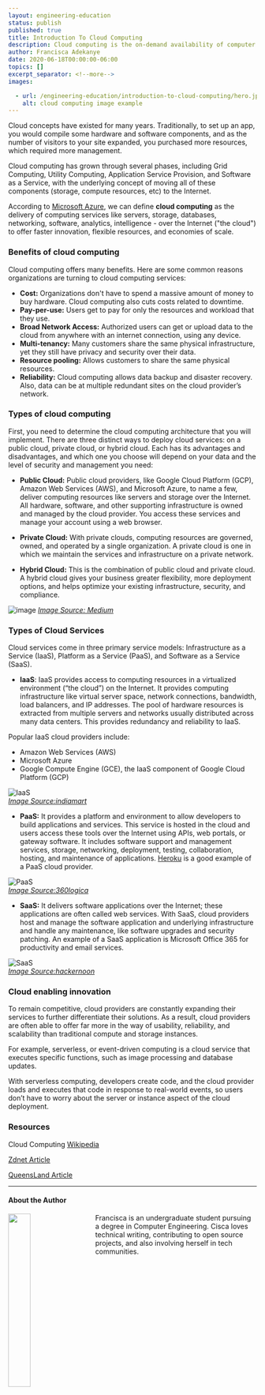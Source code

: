 ```yaml
---
layout: engineering-education
status: publish
published: true
title: Introduction To Cloud Computing
description: Cloud computing is the on-demand availability of computer system resources, especially data storage and computing power, without direct active management by the user.
author: Francisca Adekanye
date: 2020-06-18T00:00:00-06:00
topics: []
excerpt_separator: <!--more-->
images:

  - url: /engineering-education/introduction-to-cloud-computing/hero.jpg
    alt: cloud computing image example
---
```

Cloud concepts have existed for many years. Traditionally, to set up an app, you would compile some hardware and software components, and as the number of visitors to your site expanded, you purchased more resources, which required more management.
<!--more-->

Cloud computing has grown through several phases, including Grid Computing, Utility Computing, Application Service Provision, and Software as a Service, with the underlying concept of moving all of these components (storage, compute resources, etc) to the Internet.

According to [Microsoft Azure](https://azure.microsoft.com/en-us/overview/what-is-cloud-computing/), we can define **cloud computing** as the delivery of computing services like servers, storage, databases, networking, software, analytics, intelligence - over the Internet ("the cloud") to offer faster innovation, flexible resources, and economies of scale.

### Benefits of cloud computing
Cloud computing offers many benefits. Here are some common reasons organizations are turning to cloud computing services:

- **Cost:** Organizations don't have to spend a massive amount of money to buy hardware. Cloud computing also cuts costs related to downtime.
- **Pay-per-use:** Users get to pay for only the resources and workload that they use.
- **Broad Network Access:** Authorized users can get or upload data to the cloud from anywhere with an internet connection, using any device.
- **Multi-tenancy:** Many customers share the same physical infrastructure, yet they still have privacy and security over their data.
- **Resource pooling:** Allows customers to share the same physical resources.
- **Reliability:** Cloud computing allows data backup and disaster recovery. Also, data can be at multiple redundant sites on the cloud provider’s network.

### Types of cloud computing
First, you need to determine the cloud computing architecture that you will implement. There are three distinct ways to deploy cloud services: on a public cloud, private cloud, or hybrid cloud. Each has its advantages and disadvantages, and which one you choose will depend on your data and the level of security and management you need:

- **Public Cloud:** Public cloud providers, like Google Cloud Platform (GCP), Amazon Web Services (AWS), and Microsoft Azure, to name a few, deliver computing resources like servers and storage over the Internet. All hardware, software, and other supporting infrastructure is owned and managed by the cloud provider. You access these services and manage your account using a web browser.

- **Private Cloud:** With private clouds, computing resources are governed, owned, and operated by a single organization. A private cloud is one in which we maintain the services and infrastructure on a private network.

- **Hybrid Cloud:** This is the combination of public cloud and private cloud. A hybrid cloud gives your business greater flexibility, more deployment options, and helps optimize your existing infrastructure, security, and compliance.

![image](/engineering-education/introduction-to-cloud-computing/cloud-image-1.png)
*[Image Source: Medium](https://medium.com/@karansinghreen/what-is-the-difference-between-public-private-and-hybrid-cloud-a41bba631479)*

### Types of Cloud Services
Cloud services come in three primary service models: Infrastructure as a Service (IaaS), Platform as a Service (PaaS), and Software as a Service (SaaS).

- **IaaS**: IaaS provides access to computing resources in a virtualized environment (“the cloud”) on the Internet. It provides computing infrastructure like virtual server space, network connections, bandwidth, load balancers, and IP addresses. The pool of hardware resources is extracted from multiple servers and networks usually distributed across many data centers. This provides redundancy and reliability to IaaS.

Popular IaaS cloud providers include:

   - Amazon Web Services (AWS)
   - Microsoft Azure
   - Google Compute Engine (GCE), the IaaS component of Google Cloud Platform (GCP)


![IaaS](/engineering-education/introduction-to-cloud-computing/infrastructure-management.jpg)<br>
*[Image Source:indiamart](https://www.indiamart.com/proddetail/infrastructure-management-services-9277027797.html)*

- **PaaS:** It provides a platform and environment to allow developers to build applications and services. This service is hosted in the cloud and users access these tools over the Internet using APIs, web portals, or gateway software. It includes software support and management services, storage, networking, deployment, testing, collaboration, hosting, and maintenance of applications. [Heroku](https://www.heroku.com/) is a good example of a PaaS cloud provider.

![PaaS](/engineering-education/introduction-to-cloud-computing/paas.jpg)<br>
*[Image Source:360logica](https://www.360logica.com/blog/some-of-the-key-benefits-of-platform-as-a-service-paas-cloud-computing-model/)*

- **SaaS:** It delivers software applications over the Internet; these applications are often called web services. With SaaS, cloud providers host and manage the software application and underlying infrastructure and handle any maintenance, like software upgrades and security patching. An example of a SaaS application is Microsoft Office 365 for productivity and email services.

![SaaS](/engineering-education/introduction-to-cloud-computing/saas.png)<br>
*[Image Source:hackernoon](https://hackernoon.com)*

### Cloud enabling innovation
To remain competitive, cloud providers are constantly expanding their services to further differentiate their solutions. As a result, cloud providers are often able to offer far more in the way of usability, reliability, and scalability than traditional compute and storage instances.

For example, serverless, or event-driven computing is a cloud service that executes specific functions, such as image processing and database updates.

With serverless computing, developers create code, and the cloud provider loads and executes that code in response to real-world events, so users don’t have to worry about the server or instance aspect of the cloud deployment.

### **Resources**

Cloud Computing [Wikipedia](https://en.wikipedia.org/wiki/Cloud_computing)

[Zdnet Article](https://www.zdnet.com/article/what-is-cloud-computing-everything-you-need-to-know-about-the-cloud/)

[QueensLand Article](https://www.business.qld.gov.au/running-business/it/cloud-computing/explained)

---

#### About the Author
<img style="float: left; padding-right: 5%; margin-bottom: 10px; width:30%;" src="/assets/images/education/authors/francisca-adekanye.jpg">Francisca is an undergraduate student pursuing a degree in Computer Engineering. Cisca loves technical writing, contributing to open source projects, and also involving herself in tech communities.
